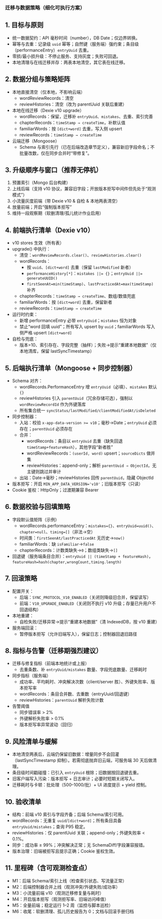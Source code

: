 ### 迁移与数据策略（细化可执行方案）

## 1. 目标与原则
- 统一数据契约：API 毫秒时间（number），DB Date；仅边界转换。
- 幂等与去重：记录级 `uuid` 幂等；自然键（服务端）强约束；条目级（performanceEntry）`entryUuid` 去重。
- 零损/最小损升级：不停止服务、支持灰度；失败可回退。
- 本地清理与在线迁移并存：两表本地清空，其它表在线迁移。

## 2. 数据分组与策略矩阵
- 本地直接清空（仅本地，不影响云端）
  - wordReviewRecords：清空
  - reviewHistories：清空（改为 parentUuid 关联后重建）
- 本地在线迁移（Dexie v10 upgrade）
  - wordRecords：保留，迁移补 `entryUuid`、`mistakes`、去重、索引完善
  - chapterRecords：`timeStamp → createTime`，补默认值
  - familiarWords：按 `[dict+word]` 去重，写入侧 upsert
  - reviewRecords：`timeStamp → createTime`
- 云端迁移（Mongoose）
  - Schema 与索引先行（已在后端改造章节定义），兼容新旧字段命名；不批量改数，仅在同步合并时“带修复”。

## 3. 升级顺序与窗口（推荐无停机）
1) 预置索引（Mongo 后台构建）  
2) 上线后端（支持 v10 协议，兼容旧字段；开放版本拒写中间件但先处于“观测模式”）  
3) 小流量灰度前端（带 Dexie v10 & 自检 & 本地两表清空）  
4) 放量前端；开启“强制版本拒写”  
5) 维持一段观察期（软删清理/孤儿统计作业启用）

## 4. 前端执行清单（Dexie v10）
- v10 stores 生效（所有表）  
- upgrade() 中执行：
  - 清空：`wordReviewRecords.clear()`、`reviewHistories.clear()`
  - wordRecords：
    - 按 `uuid`、`[dict+word]` 去重（保留 `lastModified` 新者）
    - `performanceHistory[*]`：`mistakes ||= {}`；`entryUuid ||= generateUUID()`
    - `firstSeenAt=min(timeStamp)`、`lastPracticedAt=max(timeStamp)` 补齐
  - chapterRecords：`timeStamp → createTime`、数组/数值兜底
  - familiarWords：按 `[dict+word]` 去重，保留新者
  - reviewRecords：`timeStamp → createTime`
- 运行时约束：
  - 新增 performanceEntry 必带 `entryUuid`；`mistakes` 恒为对象
  - 禁止“word 回填 uuid”；所有写入 upsert by `uuid`；familiarWords 写入侧严格 upsert `[dict+word]`
- 自检与兜底：
  - 版本=10、索引存在、字段完整（抽样）；失败→提示“重建本地数据”（仅本地清库，保留 lastSyncTimestamp）

## 5. 后端执行清单（Mongoose + 同步控制器）
- Schema 对齐：  
  - wordRecords.PerformanceEntry 增 `entryUuid`（必填）、`mistakes` 默认 `{}`  
  - reviewHistories 引入 `parentUuid`（冗余存储可选），强制以 `wordReviewRecordId` 作为外键落库  
  - 所有集合统一 `syncStatus/lastModified/clientModifiedAt/isDeleted`
- 同步控制器：
  - 入站：校验 `x-app-data-version >= v10`；毫秒→Date；`entryUuid` 必须存在；`parentUuid` 必须存在
  - 合并：
    - wordRecords：条目以 `entryUuid` 去重（缺失回退 `timeStamp+featureHash`），其他字段“新者胜”
    - wordReviewRecords：`(userId, word)` upsert；`sourceDicts` 做并集
    - reviewHistories：append-only；解析 `parentUuid → ObjectId`，无主键则跳过并审计
  - 出站：Date→毫秒；reviewHistories 回传 `parentUuid`，隐藏 ObjectId
- 版本拒写：开启 `MIN_APP_DATA_VERSION='v10'`；旧版本拒写（只读）
- Cookie 鉴权：HttpOnly；过渡期兼容 Bearer

## 6. 数据校验与回填策略
- 字段默认值矩阵（示例）
  - wordRecords.performanceEntry：`mistakes={}`、`entryUuid=uuid()`、`chapter=null`、`timing=[]`（非法→空）
  - 时间类：`firstSeenAt/lastPracticedAt` 无历史→`now()`
  - familiarWords：缺 `isFamiliar`→`false`
  - chapterRecords：计数类缺失→`0`；数组类缺失→`[]`
- 回退键（服务端条目合并）：`entryUuid || (timeStamp + featureHash)`，`featureHash=hash(chapter,wrongCount,timing.length)`

## 7. 回滚策略
- 配置开关：
  - 后端：`SYNC_PROTOCOL_V10_ENABLED`（关闭则降级旧合并，保留读写）
  - 前端：`V10_UPGRADE_ENABLED`（关闭则不执行 v10 升级；存量已升用户不回退结构）
- 本地重建：
  - 自检失败/迁移异常→提示“重建本地数据”（清 IndexedDB，按 v10 重建）
- 服务端回滚：
  - 暂停版本拒写（允许旧端写入），保留日志；控制器回退旧路径

## 8. 指标与告警（迁移期强烈建议）
- 迁移与修复指标（前端本地统计或上报）
  - 去重条数、补 `entryUuid/mistakes` 数量、字段兜底数量、迁移耗时
- 同步指标（服务端）
  - 成功率、平均耗时、冲突解决次数（client/server 胜）、外键失败率、版本拒写率
  - wordRecords：条目合并数、去重数（entryUuid/回退键）
  - reviewHistories：`parentUuid` 解析失败计数
- 告警阈值
  - 同步错误率 > 2%  
  - 外键解析失败率 > 0.1%  
  - 版本拒写率异常波动（回归）

## 9. 风险清单与缓解
- 本地清空两表后，云端仍保留旧数据：增量同步不会回灌（lastSyncTimestamp 抑制）。若需彻底抛弃旧云端，可服务端 30 天后做清理。
- 条目级时间戳碰撞：已引入 `entryUuid` 根除；旧数据按回退键去重。
- 旧客户端写入污染：版本拒写 + 日志审计；必要时短期关闭写入。
- 迁移耗时与卡顿：批处理（500–1000/批）+ UI 进度提示 + yield 控制。

## 10. 验收清单
- 结构：前端 v10 索引与字段齐备；后端 Schema/索引可用。
- wordRecords：无重复 `uuid`/`[dict+word]`；所有条目具备 `entryUuid/mistakes`；查询 P95 稳定。
- reviewHistories：仅 parentUuid 关联；append-only；外键失败率 < 0.1%。
- 同步：成功率 ≥ 99%；冲突解决正常；无 SchemaDiff/字段兼容报错。
- 版本治理：旧端被拒写且提示正确；Cookie 鉴权生效。

## 11. 里程碑（含可观测检查点）
- M1：后端 Schema/索引上线（检查索引状态、写流量正常）
- M2：后端控制器合并上线（观测冲突/外键失败/成功率）
- M3：小流量前端 v10（观测迁移修复量与耗时）
- M4：开启版本拒写（观测拒写率、旧端访问峰值）
- M5：全量前端；稳定运行 1–2 周（监控与脚本巡检）
- M6：收尾：软删清理、孤儿历史报告为 0；文档与回滚手册归档
